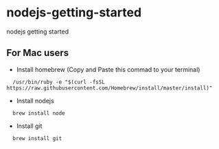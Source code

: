 # nodejs-getting-started
nodejs getting started

## For Mac users
* Install homebrew (Copy and Paste this commad to your terminal)
```
  /usr/bin/ruby -e "$(curl -fsSL https://raw.githubusercontent.com/Homebrew/install/master/install)"
```
* Install nodejs
```
  brew install node
```
* Install git
```
  brew install git
```
